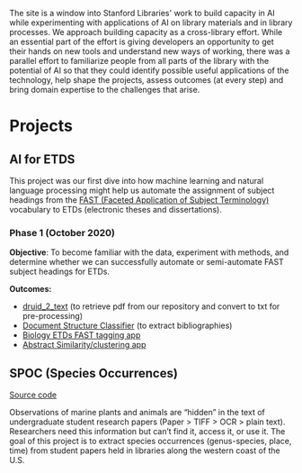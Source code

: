 The site is a window into Stanford Libraries' work to build capacity in AI while experimenting with applications of AI on library materials and in library processes. We approach building capacity as a cross-library effort. While an essential part of the effort is giving developers an opportunity to get their hands on new tools and understand new ways of working, there was a parallel effort to familiarize people from all parts of the library with the potential of AI so that they could identify possible useful applications of the technology, help shape the projects, assess outcomes (at every step) and bring domain expertise to the challenges that arise. 

# Projects

## AI for ETDS
This project was our first dive into how machine learning and natural language processing might help us automate the assignment of subject headings from the [FAST (Faceted Application of Subject Terminology)](https://www.oclc.org/research/areas/data-science/fast.html) vocabulary to ETDs (electronic theses and dissertations). 

### Phase 1 (October 2020)
**Objective**: To become familiar with the data, experiment with methods, and determine whether we can successfully automate or semi-automate FAST subject headings for ETDs.  

**Outcomes:**
- [druid_2_text](https://github.com/sul-dlss-labs/druid_2_text) (to retrieve pdf from our repository and convert to txt for pre-processing)
- [Document Structure Classifier](https://github.com/sul-dlss-labs/etd_structure_classifier) (to extract bibliographies)
- [Biology ETDs FAST tagging app](https://biology-fast-etds.herokuapp.com/)
- [Abstract Similarity/clustering app](https://etd-abstract-similarity.herokuapp.com/)

## SPOC (Species Occurrences)
[Source code](https://github.com/sul-dlss-labs/spoc)

Observations of marine plants and animals are “hidden” in the text of undergraduate student research papers (Paper > TIFF > OCR > plain text). Researchers need this information but can’t find it, access it, or use it. The goal of this project is to extract species occurrences (genus-species, place, time) from student papers held in libraries along the western coast of the U.S.


